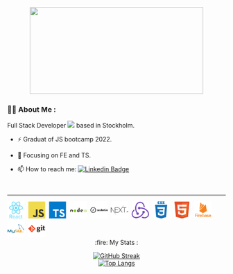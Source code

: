 <div align="center">
  <img src="https://media.giphy.com/media/xTiIzJSKB4l7xTouE8/giphy.gif" width="400" height="200"/>
</div>

### :man_technologist: About Me :

Full Stack Developer <img src="https://media.giphy.com/media/WUlplcMpOCEmTGBtBW/giphy.gif" width="30"> based in Stockholm.

- :zap: Graduat of </SALT> JS bootcamp 2022.

- :telescope: Focusing on FE and TS.

- :mailbox: How to reach me: [![Linkedin Badge](https://img.shields.io/badge/-ChrisOBrien-blue?style=flat&logo=Linkedin&logoColor=white)](https://www.linkedin.com/in/chris-o-brien-314791212/)

<br/>
<hr/>

<div>
  <img src="https://github.com/devicons/devicon/blob/master/icons/react/react-original-wordmark.svg" title="React" alt="React" width="40" height="40"/>&nbsp;
    <img src="https://github.com/devicons/devicon/blob/master/icons/javascript/javascript-original.svg" title="JavaScript" alt="JavaScript" width="40" height="40"/>&nbsp;
   <img src="https://github.com/devicons/devicon/blob/master/icons/typescript/typescript-original.svg" title="TypeScript" alt="TypeScript" width="40" height="40"/>&nbsp;
    <img src="https://github.com/devicons/devicon/blob/master/icons/nodejs/nodejs-original-wordmark.svg" title="NodeJS" alt="NodeJS" width="40" height="40"/>&nbsp;
    <img src="https://github.com/devicons/devicon/blob/master/icons/socketio/socketio-original-wordmark.svg" title="SocketIo" alt="SocketIo" width="40" height="40"/>&nbsp;
  <img src="https://github.com/devicons/devicon/blob/master/icons/nextjs/nextjs-original-wordmark.svg" title="NextJS" alt="NextJS" width="40" height="40"/>&nbsp;
  <img src="https://github.com/devicons/devicon/blob/master/icons/redux/redux-original.svg" title="Redux" alt="Redux " width="40" height="40"/>&nbsp;
  <img src="https://github.com/devicons/devicon/blob/master/icons/css3/css3-plain-wordmark.svg"  title="CSS3" alt="CSS" width="40" height="40"/>&nbsp;
  <img src="https://github.com/devicons/devicon/blob/master/icons/html5/html5-original.svg" title="HTML5" alt="HTML" width="40" height="40"/>&nbsp;
  <img src="https://github.com/devicons/devicon/blob/master/icons/firebase/firebase-plain-wordmark.svg" title="Firebase" alt="Firebase" width="40" height="40"/>&nbsp;
  <img src="https://github.com/devicons/devicon/blob/master/icons/mysql/mysql-original-wordmark.svg" title="MySQL"  alt="MySQL" width="40" height="40"/>&nbsp;
  <img src="https://github.com/devicons/devicon/blob/master/icons/git/git-original-wordmark.svg" title="Git" **alt="Git" width="40" height="40"/>
</div>

<div align="center">
  :fire: My Stats :
  
  [![GitHub Streak](http://github-readme-streak-stats.herokuapp.com?user=chrisobrien88&theme=dark&background=000000)](https://git.io/streak-stats)
  <br/>
[![Top Langs](https://github-readme-stats.vercel.app/api/top-langs/?username=chrisobrien88&layout=compact&theme=vision-friendly-dark)](https://github.com/anuraghazra/github-readme-stats)
</div>
